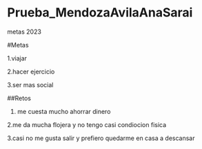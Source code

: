 # Prueba_MendozaAvilaAnaSarai
metas 2023


#Metas

1.viajar

2.hacer ejercicio

3.ser mas social 


##Retos

1. me cuesta mucho ahorrar dinero

2.me da mucha flojera y no tengo casi condiocion fisica

3.casi no me gusta salir y prefiero quedarme en casa a descansar
